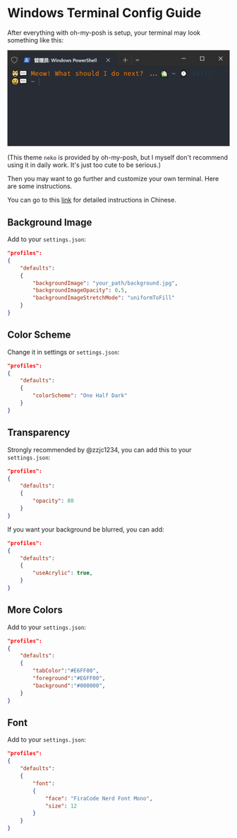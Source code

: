 # Windows Terminal Config Guide

After everything with oh-my-posh is setup, your terminal may look something like this:

![neko_theme](../pic/neko_theme.jpg)

(This theme `neko` is provided by oh-my-posh, but I myself don't recommend using it in daily work. It's just too cute to be serious.)

Then you may want to go further and customize your own terminal. Here are some instructions.

You can go to this [link](https://zhuanlan.zhihu.com/p/435998754) for detailed instructions in Chinese.

## Background Image

Add to your `settings.json`:

```json
"profiles":
{
    "defaults":
    {
        "backgroundImage": "your_path/background.jpg",
        "backgroundImageOpacity": 0.5,
        "backgroundImageStretchMode": "uniformToFill"
    }
}
```

## Color Scheme

Change it in settings or `settings.json`:

```json
"profiles":
{
    "defaults":
    {
        "colorScheme": "One Half Dark"
    }
}
```

## Transparency

Strongly recommended by @zzjc1234, you can add this to your `settings.json`:

```json
"profiles":
{
    "defaults":
    {
        "opacity": 80
    }
}
```

If you want your background be blurred, you can add:

```json
"profiles":
{
    "defaults":
    {
        "useAcrylic": true,
    }
}
```

## More Colors

Add to your `settings.json`:

```json
"profiles":
{
    "defaults":
    {
        "tabColor":"#E6FF00",
        "foreground":"#E6FF00",
        "background":"#000000",
    }
}
```

## Font

Add to your `settings.json`:

```json
"profiles":
{
    "defaults":
    {
        "font":
        {
            "face": "FiraCode Nerd Font Mono",
            "size": 12
        }
    }
}
```
